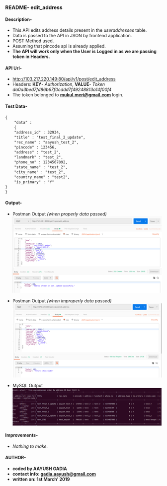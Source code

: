 ### README- edit_address


#### Description-
- This API edits address details present in the *useraddresses* table.
- Data is passed to the API in JSON by frontend application.
- POST Method used.
- Assuming that pincode api is already applied.
- **The API will work only when the User is Logged in as we are passing token in Headers.**


#### API Url-
- http://103.217.220.149:80/api/v1/post/edit_address
- Headers: **KEY**- *Authorization*, **VALUE**- *Token da0a3bed7fd86b67f0cddd7f49248813a14f00f4*
- The token belonged to **mukul.meri@gmail.com** login.


#### Test Data-
	{
		"data" :
		{
		"address_id" : 32934,
		"title" : "test_final_2_update",
	    "rec_name" : "aayush_test_2",
	    "pincode" : 123456,
	    "address" : "test_2",
	    "landmark" : "test_2",
	    "phone_no" : 1234567892,
	    "state_name" : "test_2",
	    "city_name" : "test_2",
	    "country_name" : "test2",
	    "is_primary" : "Y"
	}
	}


#### Output-
- Postman Output *(when properly data passed)*
![Postman Output](output_postman_edit_address_1.png)

- Postman Output *(when improperly data passed)*
![Postman Output](output_postman_edit_address_2.png)

- MySQL Output
![MySQL Output](output_mysql_edit_address_1.png)


#### Improvements-
- *Nothing to make.*


#### AUTHOR-
- **coded by AAYUSH GADIA** 
- **contact info: gadia.aayush@gmail.com**
- **written on: 1st March' 2019**